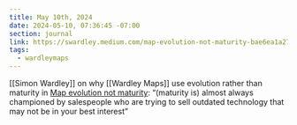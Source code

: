 ```yaml
---
title: May 10th, 2024
date: 2024-05-10, 07:36:45 -07:00
section: journal
link: https://swardley.medium.com/map-evolution-not-maturity-bae6ea1a2743
tags:
  - wardleymaps
---
```

[[Simon Wardley]] on why [[Wardley Maps]] use evolution rather than maturity in [Map evolution not maturity](https://swardley.medium.com/map-evolution-not-maturity-bae6ea1a2743): “(maturity is) almost always championed by salespeople who are trying to sell outdated technology that may not be in your best interest”